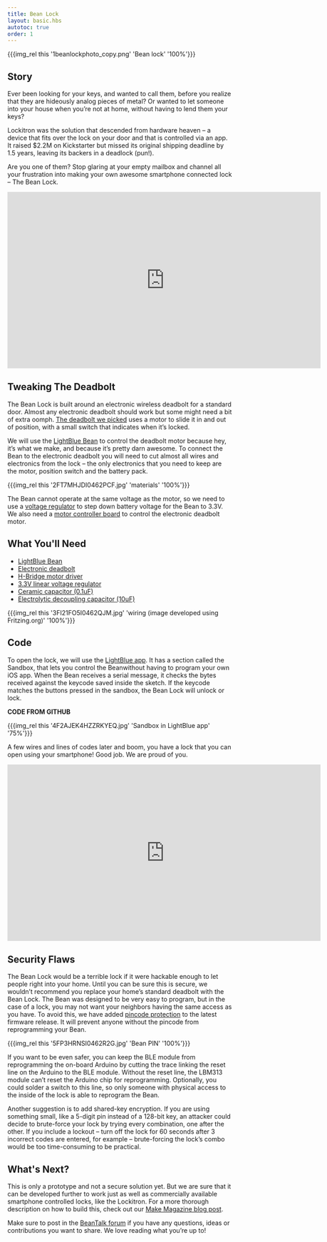 ```yaml
---
title: Bean Lock
layout: basic.hbs
autotoc: true
order: 1
---
```


{{{img_rel this '1beanlockphoto_copy.png' 'Bean lock' '100%'}}}

## Story

Ever been looking for your keys, and wanted to call them, before you realize that they are hideously analog pieces of metal? Or wanted to let someone into your house when you’re not at home, without having to lend them your keys?

Lockitron was the solution that descended from hardware heaven – a device that fits over the lock on your door and that is controlled via an app. It raised $2.2M on Kickstarter but missed its original shipping deadline by 1.5 years, leaving its backers in a deadlock (pun!).

Are you one of them? Stop glaring at your empty mailbox and channel all your frustration into making your own awesome smartphone connected lock – The Bean Lock.

<div>
  <iframe width="703" height="396" src="https://player.vimeo.com/video/105260444" frameborder="0" allowfullscreen></iframe>
</div>

## Tweaking The Deadbolt

The Bean Lock is built around an electronic wireless deadbolt for a standard door. Almost any electronic deadbolt should work but some might need a bit of extra oomph. [The deadbolt we picked](http://www.amazon.com/gp/product/B000FBU2KW/ref=oh_aui_detailpage_o01_s00?ie=UTF8&psc=1) uses a motor to slide it in and out of position, with a small switch that indicates when it’s locked.

We will use the [LightBlue Bean](http://punchthrough.com/bean/) to control the deadbolt motor because hey, it’s what we make, and because it’s pretty darn awesome. To connect the Bean to the electronic deadbolt you will need to cut almost all wires and electronics from the lock – the only electronics that you need to keep are the motor, position switch and the battery pack.

{{{img_rel this '2FT7MHJDI0462PCF.jpg' 'materials' '100%'}}}

The Bean cannot operate at the same voltage as the motor, so we need to use a [voltage regulator](https://www.sparkfun.com/products/526) to step down battery voltage for the Bean to 3.3V. We also need a [motor controller board](https://www.sparkfun.com/products/9457) to control the electronic deadbolt motor.

## What You'll Need

* [LightBlue Bean](http://store.punchthrough.com/collections/all/products/bean)
* [Electronic deadbolt](http://www.amazon.com/gp/product/B000FBU2KW/ref=oh_aui_detailpage_o01_s00?ie=UTF8&psc=1)
* [H-Bridge motor driver](http://www.sparkfun.com/products/9457)
* [3.3V linear voltage regulator](http://www.sparkfun.com/products/526)
* [	Ceramic capacitor (0.1uF)](http://www.sparkfun.com/products/8375)
* [Electrolytic decoupling capacitor (10uF)](http://www.sparkfun.com/products/523)

{{{img_rel this '3FI21FO5I0462QJM.jpg' 'wiring (image developed using Fritzing.org)' '100%'}}}

## Code

To open the lock, we will use the [LightBlue app](https://itunes.apple.com/us/app/lightblue-bluetooth-low-energy/id557428110?mt=8). It has a section called the Sandbox, that lets you control the Beanwithout having to program your own iOS app. When the Bean receives a serial message, it checks the bytes received against the keycode saved inside the sketch. If the keycode matches the buttons pressed in the sandbox, the Bean Lock will unlock or lock.

**CODE FROM GITHUB**

{{{img_rel this '4F2AJEK4HZZRKYEQ.jpg' 'Sandbox in LightBlue app' '75%'}}}

A few wires and lines of codes later and boom, you have a lock that you can open using your smartphone! Good job. We are proud of you. 

<div>
  <iframe width="703" height="396" src="https://player.vimeo.com/video/105260443" frameborder="0" allowfullscreen></iframe>
</div>

## Security Flaws

The Bean Lock would be a terrible lock if it were hackable enough to let people right into your home. Until you can be sure this is secure, we wouldn’t recommend you replace your home’s standard deadbolt with the Bean Lock. The Bean was designed to be very easy to program, but in the case of a lock, you may not want your neighbors having the same access as you have. To avoid this, we have added [pincode protection](http://punchthrough.com/bean/protect-your-bean-with-authentication) to the latest firmware release. It will prevent anyone without the pincode from reprogramming your Bean.

{{{img_rel this '5FP3HRNSI0462R2G.jpg' 'Bean PIN' '100%'}}}

If you want to be even safer, you can keep the BLE module from reprogramming the on-board Arduino by cutting the trace linking the reset line on the Arduino to the BLE module. Without the reset line, the LBM313 module can’t reset the Arduino chip for reprogramming. Optionally, you could solder a switch to this line, so only someone with physical access to the inside of the lock is able to reprogram the Bean.

Another suggestion is to add shared-key encryption. If you are using something small, like a 5-digit pin instead of a 128-bit key, an attacker could decide to brute-force your lock by trying every combination, one after the other. If you include a lockout – turn off the lock for 60 seconds after 3 incorrect codes are entered, for example – brute-forcing the lock’s combo would be too time-consuming to be practical.

## What's Next?

This is only a prototype and not a secure solution yet. But we are sure that it can be developed further to work just as well as commercially available smartphone controlled locks, like the Lockitron. For a more thorough description on how to build this, check out our [Make Magazine blog post](http://wp.me/p22K2I-1ReD).

Make sure to post in the [BeanTalk forum](http://beantalk.punchthrough.com/) if you have any questions, ideas or contributions you want to share. We love reading what you’re up to!